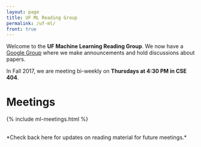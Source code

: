 ```yaml
---
layout: page
title: UF ML Reading Group
permalink: /uf-ml/
front: true
---
```


Welcome to the **UF Machine Learning Reading Group**. We now have a [Google Group](https://groups.google.com/forum/#!forum/uf-ml-reading-group) where we make announcements and hold discussions about papers.

In Fall 2017, we are meeting bi-weekly on **Thursdays at 4:30 PM in CSE 404**. 

# Meetings

{% include ml-meetings.html %}

<br>
*Check back here for updates on reading material for future meetings.* 
